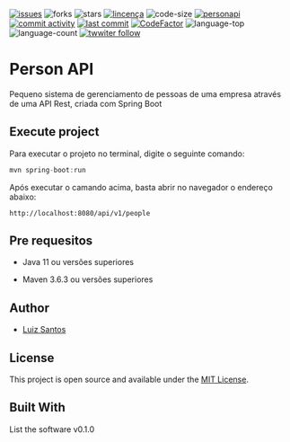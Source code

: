 [![issues](https://img.shields.io/github/issues/luizcsbh/personapi)](https://github.com/luizcsbh/personapi/issues)
![forks](https://img.shields.io/github/forks/luizcsbh/personapi)
![stars](https://img.shields.io/github/stars/luizcsbh/personapi)
[![lincença](https://img.shields.io/github/license/luizcsbh/personapi)](https://github.com/luizcsbh/personapi/blob/main/LICENSE)
![code-size](https://img.shields.io/github/languages/code-size/luizcsbh/personapi)
[![personapi](https://img.shields.io/github/deployments/luizcsbh/personapi/personapi-java)](https://github.com/luizcsbh/personapi/deployments/activity_log?environment=personapi)
[![commit activity](https://img.shields.io/github/commit-activity/m/luizcsbh/personapi)](https://github.com/luizcsbh/personapi/commits)
[![last commit](https://img.shields.io/github/last-commit/luizcsbh/personapi)](https://github.com/luizcsbh/personapi/commits)
[![CodeFactor](https://www.codefactor.io/repository/github/luizcsbh/personapi/badge)](https://www.codefactor.io/repository/github/luizcsbh/personapi)
![language-top](https://img.shields.io/github/languages/top/luizcsbh/personapi)
![language-count](https://img.shields.io/github/languages/count/luizcsbh/personapi)
[![twwiter follow](https://img.shields.io/twitter/follow/luizcs?style=social)](https://twitter.com/luizcs)
# Person API
Pequeno sistema de gerenciamento de pessoas de uma empresa através de uma API  Rest, criada com Spring Boot

## Execute project
Para executar o projeto no terminal, digite o seguinte comando:

```java
mvn spring-boot:run
```
Após executar o camando acima, basta abrir no navegador o endereço abaixo:

```http
http://localhost:8080/api/v1/people
```

## Pre requesitos
- Java 11 ou versões superiores

- Maven 3.6.3 ou versões superiores

## Author
- [Luiz Santos](https://about.me/luizcsdev)

## License

This project is open source and available under the [MIT License](https://github.com/luizcsbh/personapi/blob/main/LICENSE).


## Built With

List the software v0.1.0
